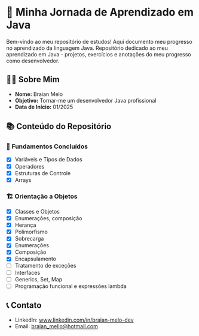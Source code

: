 # 🚀 Minha Jornada de Aprendizado em Java

Bem-vindo ao meu repositório de estudos! Aqui documento meu progresso no aprendizado da linguagem Java.
Repositório dedicado ao meu aprendizado em Java - projetos, exercícios e anotações do meu progresso como desenvolvedor.


## 👨‍💻 Sobre Mim
- **Nome:** Braian Melo
- **Objetivo:** Tornar-me um desenvolvedor Java profissional
- **Data de Início:** 01/2025

## 📚 Conteúdo do Repositório

### 🎯 Fundamentos Concluídos
- [x] Variáveis e Tipos de Dados
- [x] Operadores
- [x] Estruturas de Controle
- [x] Arrays

### 🏗️ Orientação a Objetos
- [x] Classes e Objetos
- [x] Enumerações, composição
- [x] Herança
- [x] Polimorfismo
- [x] Sobrecarga
- [x] Enumerações
- [x] Composição
- [x] Encapsulamento
- [ ] Tratamento de exceções
- [ ] Interfaces
- [ ] Generics, Set, Map
- [ ] Programação funcional e expressões lambda

## 📞 Contato
- LinkedIn: www.linkedin.com/in/braian-melo-dev
- Email: braian_mello@hotmail.com
